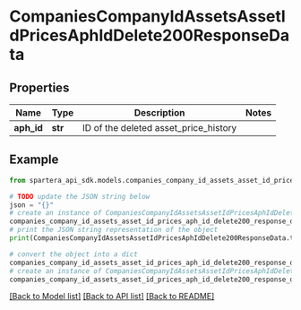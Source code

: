 # CompaniesCompanyIdAssetsAssetIdPricesAphIdDelete200ResponseData


## Properties

Name | Type | Description | Notes
------------ | ------------- | ------------- | -------------
**aph_id** | **str** | ID of the deleted asset_price_history | 

## Example

```python
from spartera_api_sdk.models.companies_company_id_assets_asset_id_prices_aph_id_delete200_response_data import CompaniesCompanyIdAssetsAssetIdPricesAphIdDelete200ResponseData

# TODO update the JSON string below
json = "{}"
# create an instance of CompaniesCompanyIdAssetsAssetIdPricesAphIdDelete200ResponseData from a JSON string
companies_company_id_assets_asset_id_prices_aph_id_delete200_response_data_instance = CompaniesCompanyIdAssetsAssetIdPricesAphIdDelete200ResponseData.from_json(json)
# print the JSON string representation of the object
print(CompaniesCompanyIdAssetsAssetIdPricesAphIdDelete200ResponseData.to_json())

# convert the object into a dict
companies_company_id_assets_asset_id_prices_aph_id_delete200_response_data_dict = companies_company_id_assets_asset_id_prices_aph_id_delete200_response_data_instance.to_dict()
# create an instance of CompaniesCompanyIdAssetsAssetIdPricesAphIdDelete200ResponseData from a dict
companies_company_id_assets_asset_id_prices_aph_id_delete200_response_data_from_dict = CompaniesCompanyIdAssetsAssetIdPricesAphIdDelete200ResponseData.from_dict(companies_company_id_assets_asset_id_prices_aph_id_delete200_response_data_dict)
```
[[Back to Model list]](../README.md#documentation-for-models) [[Back to API list]](../README.md#documentation-for-api-endpoints) [[Back to README]](../README.md)


